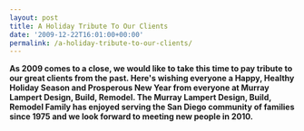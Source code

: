 ```yaml
---
layout: post
title: A Holiday Tribute To Our Clients
date: '2009-12-22T16:01:00+00:00'
permalink: /a-holiday-tribute-to-our-clients/
---
```

<div class="separator" style="clear: both; text-align: center;"><a style="margin-left: 1em; margin-right: 1em;" href="http://2.bp.blogspot.com/_7AGTcxqqYm8/SzFdMlxk_LI/AAAAAAAAAIg/u4quCKTv2q0/s1600-h/scan0001.bmp"><img src="http://2.bp.blogspot.com/_7AGTcxqqYm8/SzFdMlxk_LI/AAAAAAAAAIg/u4quCKTv2q0/s200/scan0001.bmp" alt="" border="0" /></a><a style="margin-left: 1em; margin-right: 1em;" href="http://1.bp.blogspot.com/_7AGTcxqqYm8/SzFdRQXcbHI/AAAAAAAAAIo/PMi1u49ShJ8/s1600-h/scan0003.bmp"><img src="http://1.bp.blogspot.com/_7AGTcxqqYm8/SzFdRQXcbHI/AAAAAAAAAIo/PMi1u49ShJ8/s200/scan0003.bmp" alt="" border="0" /></a><a style="margin-left: 1em; margin-right: 1em;" href="http://2.bp.blogspot.com/_7AGTcxqqYm8/SzFdXHGukgI/AAAAAAAAAIw/dhqHRM4XV54/s1600-h/scan0002.bmp"><img src="http://2.bp.blogspot.com/_7AGTcxqqYm8/SzFdXHGukgI/AAAAAAAAAIw/dhqHRM4XV54/s200/scan0002.bmp" alt="" border="0" /></a></div>
<div class="separator" style="clear: both; text-align: auto;"><strong>As 2009 comes to a close, we would like to take this time to pay tribute to our great clients from the past. Here's wishing everyone a Happy, Healthy Holiday Season and Prosperous New Year from everyone at Murray Lampert Design, Build, Remodel. The Murray Lampert Design, Build, Remodel Family has enjoyed serving the San Diego community of families since 1975 and we look forward to meeting new people in 2010.</strong></div>

